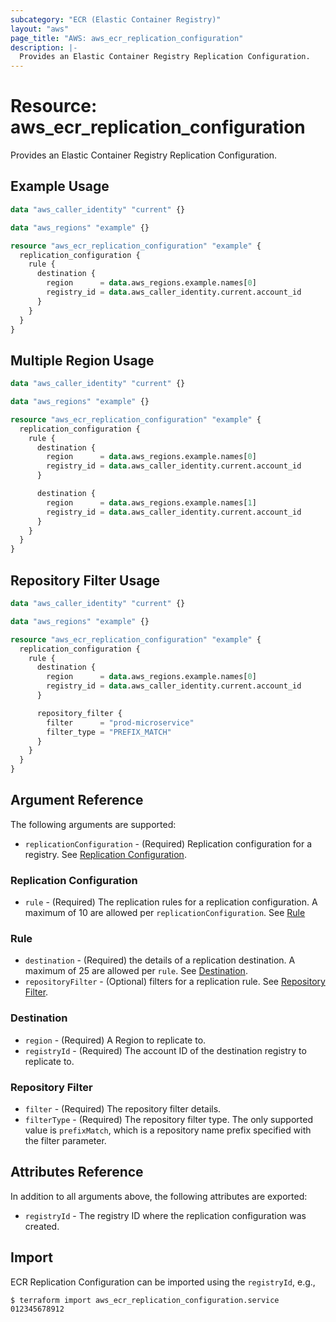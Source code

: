 ```yaml
---
subcategory: "ECR (Elastic Container Registry)"
layout: "aws"
page_title: "AWS: aws_ecr_replication_configuration"
description: |-
  Provides an Elastic Container Registry Replication Configuration.
---
```


# Resource: aws_ecr_replication_configuration

Provides an Elastic Container Registry Replication Configuration.

## Example Usage

```terraform
data "aws_caller_identity" "current" {}

data "aws_regions" "example" {}

resource "aws_ecr_replication_configuration" "example" {
  replication_configuration {
    rule {
      destination {
        region      = data.aws_regions.example.names[0]
        registry_id = data.aws_caller_identity.current.account_id
      }
    }
  }
}
```

## Multiple Region Usage

```terraform
data "aws_caller_identity" "current" {}

data "aws_regions" "example" {}

resource "aws_ecr_replication_configuration" "example" {
  replication_configuration {
    rule {
      destination {
        region      = data.aws_regions.example.names[0]
        registry_id = data.aws_caller_identity.current.account_id
      }

      destination {
        region      = data.aws_regions.example.names[1]
        registry_id = data.aws_caller_identity.current.account_id
      }
    }
  }
}
```

## Repository Filter Usage

```terraform
data "aws_caller_identity" "current" {}

data "aws_regions" "example" {}

resource "aws_ecr_replication_configuration" "example" {
  replication_configuration {
    rule {
      destination {
        region      = data.aws_regions.example.names[0]
        registry_id = data.aws_caller_identity.current.account_id
      }

      repository_filter {
        filter      = "prod-microservice"
        filter_type = "PREFIX_MATCH"
      }
    }
  }
}
```

## Argument Reference

The following arguments are supported:

* `replicationConfiguration` - (Required) Replication configuration for a registry. See [Replication Configuration](#replication-configuration).

### Replication Configuration

* `rule` - (Required) The replication rules for a replication configuration. A maximum of 10 are allowed per `replicationConfiguration`. See [Rule](#rule)

### Rule

* `destination` - (Required) the details of a replication destination. A maximum of 25 are allowed per `rule`. See [Destination](#destination).
* `repositoryFilter` - (Optional) filters for a replication rule. See [Repository Filter](#repository-filter).

### Destination

* `region` - (Required) A Region to replicate to.
* `registryId` - (Required) The account ID of the destination registry to replicate to.

### Repository Filter

* `filter` - (Required) The repository filter details.
* `filterType` - (Required) The repository filter type. The only supported value is `prefixMatch`, which is a repository name prefix specified with the filter parameter.

## Attributes Reference

In addition to all arguments above, the following attributes are exported:

* `registryId` - The registry ID where the replication configuration was created.

## Import

ECR Replication Configuration can be imported using the `registryId`, e.g.,

```
$ terraform import aws_ecr_replication_configuration.service 012345678912
```

<!-- cache-key: cdktf-0.17.0-pre.15 input-cc262029c40ee11ad19fe1e711cac12c582a08555b65da0a9fe66ab981972a59 -->